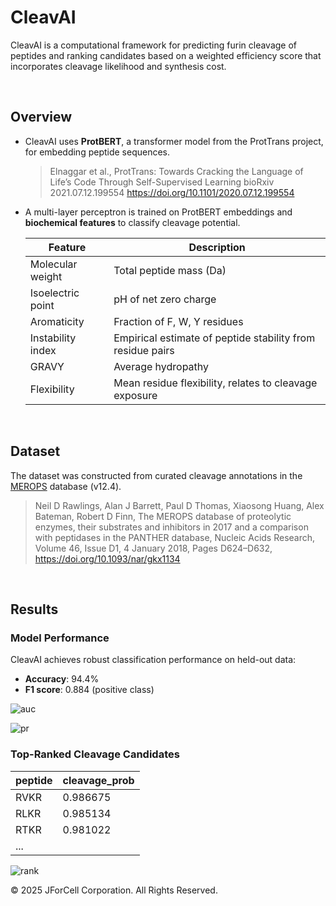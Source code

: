 # CleavAI

CleavAI is a computational framework for predicting furin cleavage of peptides and ranking candidates based on a weighted efficiency score that incorporates cleavage likelihood and synthesis cost.

<br/>

## Overview

- CleavAI uses **ProtBERT**, a transformer model from the ProtTrans project, for embedding peptide sequences.
  > Elnaggar et al., ProtTrans: Towards Cracking the Language of Life’s Code Through Self-Supervised Learning
  > bioRxiv 2021.07.12.199554
  > https://doi.org/10.1101/2020.07.12.199554
  
- A multi-layer perceptron is trained on ProtBERT embeddings and **biochemical features** to classify cleavage potential.
  
  | Feature             | Description                 |
  |---------------------|-----------------------------|
  | Molecular weight    | Total peptide mass (Da) |
  | Isoelectric point   | pH of net zero charge |
  | Aromaticity         | Fraction of F, W, Y residues |
  | Instability index   | Empirical estimate of peptide stability from residue pairs |
  | GRAVY               | Average hydropathy |
  | Flexibility         | Mean residue flexibility, relates to cleavage exposure |

<br/>

## Dataset

The dataset was constructed from curated cleavage annotations in the [MEROPS](https://www.ebi.ac.uk/merops/) database (v12.4).
> Neil D Rawlings, Alan J Barrett, Paul D Thomas, Xiaosong Huang, Alex Bateman, Robert D Finn, The MEROPS database of proteolytic enzymes, their substrates and inhibitors in 2017 and a comparison with peptidases in the PANTHER database, Nucleic Acids Research, Volume 46, Issue D1, 4 January 2018, Pages D624–D632, https://doi.org/10.1093/nar/gkx1134

<br/>

## Results

### Model Performance
CleavAI achieves robust classification performance on held-out data:

- **Accuracy**: 94.4%
- **F1 score**: 0.884 (positive class)

![auc](https://github.com/user-attachments/assets/2369e465-e340-4337-bb65-f642f99476f9)

![pr](https://github.com/user-attachments/assets/a9d36c5b-d17b-4502-9898-eacfe6dfddaa)


### Top-Ranked Cleavage Candidates

|peptide|cleavage_prob|
|-------|-------------|
| RVKR |  0.986675  |
| RLKR |  0.985134  |
| RTKR |  0.981022  |
|...|

![rank](https://github.com/user-attachments/assets/d7af6663-ce66-4207-a49a-3bbc2370c3de)


© 2025 JForCell Corporation. All Rights Reserved.

